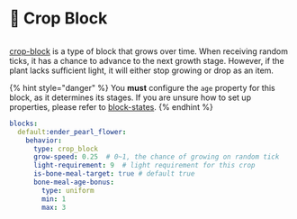 # 🌽 Crop Block

<figure><img src="https://1836335287-files.gitbook.io/~/files/v0/b/gitbook-x-prod.appspot.com/o/spaces%2FOgvQ1fEJPROp7131PPlK%2Fuploads%2FhmVLWF8LYSK3x2zJDRy2%2Fimage.png?alt=media&#x26;token=8dc7854c-a1f7-49d4-a713-6f6ef31a2069" alt=""><figcaption></figcaption></figure>

[crop-block](crop-block "mention") is a type of block that grows over time. When receiving random ticks, it has a chance to advance to the next growth stage. However, if the plant lacks sufficient light, it will either stop growing or drop as an item.&#x20;

{% hint style="danger" %}
You **must** configure the `age` property for this block, as it determines its stages. If you are unsure how to set up properties, please refer to [block-states](../block-states "mention").
{% endhint %}

```yaml
blocks:
  default:ender_pearl_flower:
    behavior:
      type: crop_block
      grow-speed: 0.25  # 0~1, the chance of growing on random tick
      light-requirement: 9  # light requirement for this crop
      is-bone-meal-target: true # default true
      bone-meal-age-bonus:
        type: uniform
        min: 1
        max: 3
```
